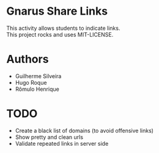 Gnarus Share Links
==============

This activity allows students to indicate links.  
This project rocks and uses MIT-LICENSE. 

Authors
====

- Guilherme Silveira
- Hugo Roque
- Rômulo Henrique

TODO
====

- Create a black list of domains (to avoid offensive links)
- Show pretty and clean urls
- Validate repeated links in server side
